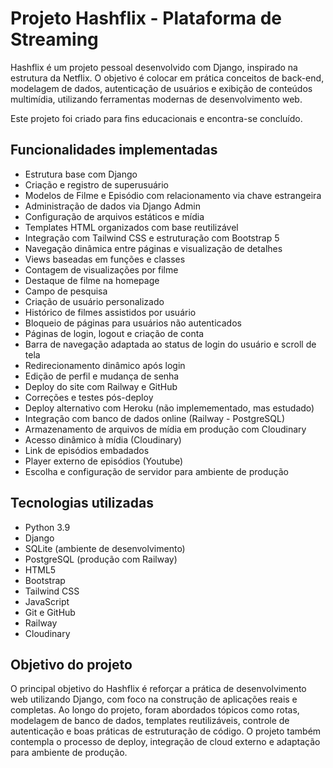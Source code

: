 # Projeto Hashflix - Plataforma de Streaming

Hashflix é um projeto pessoal desenvolvido com Django, inspirado na estrutura da Netflix. O objetivo é colocar em prática conceitos de back-end, modelagem de dados, autenticação de usuários e exibição de conteúdos multimídia, utilizando ferramentas modernas de desenvolvimento web.

Este projeto foi criado para fins educacionais e encontra-se concluído.

## Funcionalidades implementadas

- Estrutura base com Django
- Criação e registro de superusuário
- Modelos de Filme e Episódio com relacionamento via chave estrangeira
- Administração de dados via Django Admin
- Configuração de arquivos estáticos e mídia
- Templates HTML organizados com base reutilizável
- Integração com Tailwind CSS e estruturação com Bootstrap 5
- Navegação dinâmica entre páginas e visualização de detalhes
- Views baseadas em funções e classes
- Contagem de visualizações por filme
- Destaque de filme na homepage
- Campo de pesquisa
- Criação de usuário personalizado
- Histórico de filmes assistidos por usuário
- Bloqueio de páginas para usuários não autenticados
- Páginas de login, logout e criação de conta
- Barra de navegação adaptada ao status de login do usuário e scroll de tela
- Redirecionamento dinâmico após login
- Edição de perfil e mudança de senha
- Deploy do site com Railway e GitHub
- Correções e testes pós-deploy
- Deploy alternativo com Heroku (não implemementado, mas estudado)
- Integração com banco de dados online (Railway - PostgreSQL)
- Armazenamento de arquivos de mídia em produção com Cloudinary
- Acesso dinâmico à mídia (Cloudinary)
- Link de episódios embadados
- Player externo de episódios (Youtube)
- Escolha e configuração de servidor para ambiente de produção

## Tecnologias utilizadas

- Python 3.9
- Django
- SQLite (ambiente de desenvolvimento)
- PostgreSQL (produção com Railway)
- HTML5
- Bootstrap
- Tailwind CSS
- JavaScript
- Git e GitHub
- Railway
- Cloudinary

## Objetivo do projeto

O principal objetivo do Hashflix é reforçar a prática de desenvolvimento web utilizando Django, com foco na construção de aplicações reais e completas. Ao longo do projeto, foram abordados tópicos como rotas, modelagem de banco de dados, templates reutilizáveis, controle de autenticação e boas práticas de estruturação de código. O projeto também contempla o processo de deploy, integração de cloud externo e adaptação para ambiente de produção.
